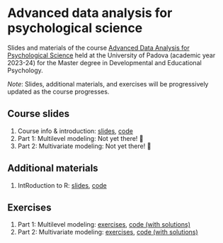 # Advanced data analysis for psychological science
Slides and materials of the course [Advanced Data Analysis for Psychological Science](https://en.didattica.unipd.it/off/2022/LM/PS/PS1090/002PD/PSQ1096300/N0) held at the University of Padova (academic year 2023-24) for the Master degree in Developmental and Educational Psychology.

*Note*: Slides, additional materials, and exercises will be progressively updated as the course progresses.

## Course slides
1. Course info & introduction: [slides](https://github.com/Luca-Menghini/advancedDataAnalysis-course/blob/main/1-course-slides/R-intro.pdf), [code](https://github.com/Luca-Menghini/advancedDataAnalysis-course/blob/main/1-course-slides/1-intro.Rmd)
4. Part 1: Multilevel modeling: Not yet there! 🤷
5. Part 2: Multivariate modeling: Not yet there! 🤷

## Additional materials
1. IntRoduction to R: [slides](https://github.com/Luca-Menghini/advancedDataAnalysis-course/blob/main/2-extra-slides/R-intro.pdf), [code](https://github.com/Luca-Menghini/advancedDataAnalysis-course/blob/main/2-extra-slides/R-intro.Rmd)

## Exercises
1. Part 1: Multilevel modeling: [exercises](https://github.com/Luca-Menghini/advancedDataAnalysis-course/blob/main/3-exercises/exeRcises.md), [code (with solutions)](https://github.com/Luca-Menghini/advancedDataAnalysis-course/blob/main/3-exercises/exeRcises.md)
2. Part 2: Multivariate modeling: [exercises](https://github.com/Luca-Menghini/advancedDataAnalysis-course/blob/main/3-exercises/exeRcises.md), [code (with solutions)](https://github.com/Luca-Menghini/advancedDataAnalysis-course/blob/main/3-exercises/exeRcises.md)
